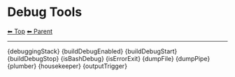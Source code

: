 # Debug Tools

<!-- TEMPLATE header 2 -->
[⬅ Top](index.md) [⬅ Parent ](../index.md)
<hr />

{debuggingStack}
{buildDebugEnabled}
{buildDebugStart}
{buildDebugStop}
{isBashDebug}
{isErrorExit}
{dumpFile}
{dumpPipe}
{plumber}
{housekeeper}
{outputTrigger}
